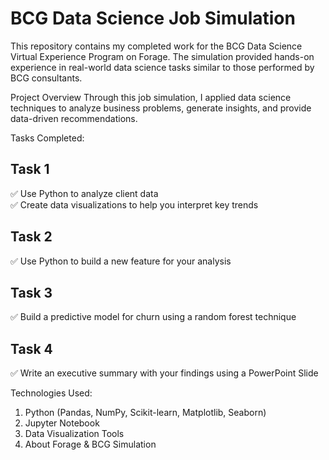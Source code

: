 # BCG Data Science Job Simulation
This repository contains my completed work for the BCG Data Science Virtual Experience Program on Forage. The simulation provided hands-on experience in real-world data science tasks similar to those performed by BCG consultants.

Project Overview
Through this job simulation, I applied data science techniques to analyze business problems, generate insights, and provide data-driven recommendations.

Tasks Completed:
## Task 1
✅ Use Python to analyze client data <br>
✅ Create data visualizations to help you interpret key trends
## Task 2
✅ Use Python to build a new feature for your analysis
## Task 3
✅ Build a predictive model for churn using a random forest technique
## Task 4
✅ Write an executive summary with your findings using a PowerPoint Slide

Technologies Used:
1. Python (Pandas, NumPy, Scikit-learn, Matplotlib, Seaborn)
2. Jupyter Notebook
3. Data Visualization Tools
4. About Forage & BCG Simulation
